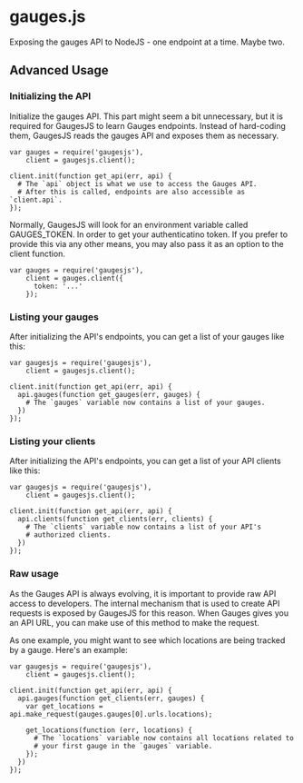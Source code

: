 gauges.js
=========

Exposing the gauges API to NodeJS - one endpoint at a time. Maybe two.

Advanced Usage
-----

### Initializing the API
Initialize the gauges API. This part might seem a bit unnecessary, but it is
required for GaugesJS to learn Gauges endpoints. Instead of hard-coding them,
GaugesJS reads the gauges API and exposes them as necessary.

    var gauges = require('gaugesjs'),
        client = gaugesjs.client();

    client.init(function get_api(err, api) {
      # The `api` object is what we use to access the Gauges API.
      # After this is called, endpoints are also accessible as `client.api`.
    });

Normally, GaugesJS will look for an environment variable called GAUGES_TOKEN.
In order to get your authenticatino token. If you prefer to provide this via
any other means, you may also pass it as an option to the client function.

    var gauges = require('gaugesjs'),
        client = gauges.client({
          token: '...'
        });

### Listing your gauges

After initializing the API's endpoints, you can get a list of your gauges
like this:

    var gaugesjs = require('gaugesjs'),
        client = gaugesjs.client();

    client.init(function get_api(err, api) {
      api.gauges(function get_gauges(err, gauges) {
        # The `gauges` variable now contains a list of your gauges.
      })
    });


### Listing your clients

After initializing the API's endpoints, you can get a list of your API
clients like this:

    var gaugesjs = require('gaugesjs'),
        client = gaugesjs.client();

    client.init(function get_api(err, api) {
      api.clients(function get_clients(err, clients) {
        # The `clients` variable now contains a list of your API's
        # authorized clients.
      })
    });

### Raw usage

As the Gauges API is always evolving, it is important to provide raw API access
to developers. The internal mechanism that is used to create API requests is
exposed by GaugesJS for this reason. When Gauges gives you an API URL, you can
make use of this method to make the request.

As one example, you might want to see which locations are being tracked by a
gauge. Here's an example:

    var gaugesjs = require('gaugesjs'),
        client = gaugesjs.client();

    client.init(function get_api(err, api) {
      api.gauges(function get_clients(err, gauges) {
        var get_locations = api.make_request(gauges.gauges[0].urls.locations);

        get_locations(function (err, locations) {
          # The `locations` variable now contains all locations related to
          # your first gauge in the `gauges` variable.
        });
      })
    });

